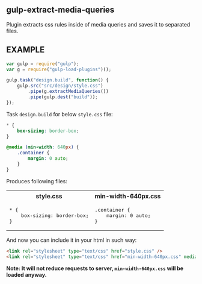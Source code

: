 gulp-extract-media-queries
--------------------------
Plugin extracts css rules inside of media queries and saves it to separated files.

EXAMPLE
-------
```js
var gulp = require("gulp");
var g = require("gulp-load-plugins")();

gulp.task("design.build", function() {
	gulp.src("src/design/style.css")
		.pipe(g.extractMediaQueries())
		.pipe(gulp.dest("build"));
});
```
Task `design.build` for below `style.css` file:
``` css
* {
	box-sizing: border-box;
}

@media (min-width: 640px) {
	.container {
		margin: 0 auto;
	}
}
```
Produces following files:

<table>
	<tr>
		<th>style.css</th>
		<th>min-width-640px.css</th>
	</tr>
	<tr>
		<td><pre>* {
	box-sizing: border-box;
}</pre></td>
<td><pre>.container {
	margin: 0 auto;
}</pre></td>
	</tr>
</table>

And now you can include it in your html in such way:
```html
<link rel="stylesheet" type="text/css" href="style.css" />
<link rel="stylesheet" type="text/css" href="min-width-640px.css" media="(min-width: 640px)" />
```

**Note: It will not reduce requests to server, `min-width-640px.css` will be loaded anyway.**